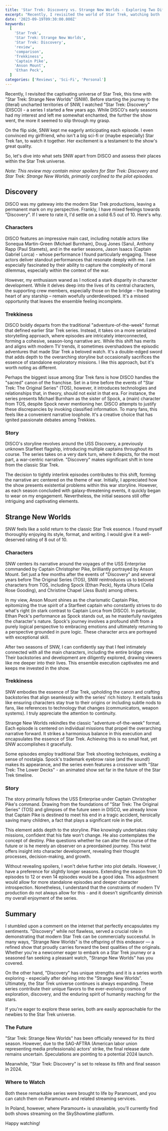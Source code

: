 ```yaml
---
title: 'Star Trek: Discovery vs. Strange New Worlds - Exploring Two Different Cosmic Journeys'
excerpt: "Recently, I revisited the world of Star Trek, watching both 'Star Trek: Discovery' (DISCO) and 'Star Trek: Strange New Worlds' (SNW). DISCO had its moments, but as it progressed, it went down the hill for me. On the other hand, SNW kept me hooked from the start, even getting my non-sci-fi-loving girlfriend on board. Curious about my take on these series and their place in the Star Trek universe? (Warning: Minor spoilers ahead!)"
date: '2023-09-19T09:30:00.000Z'
keywords:
  [
    'Star Trek',
    'Star Trek: Strange New Worlds',
    'Star Trek: Discovery',
    'review',
    'comparison',
    'Trekkiness',
    'Captain Pike',
    'Anson Mount',
    'Ethan Peck',
  ]
categories: ['Reviews', 'Sci-Fi', 'Personal']
---
```


Recently, I revisited the captivating universe of Star Trek, this time with "Star Trek: Strange New Worlds" (SNW). Before starting the journey to the (literal) uncharted territories of SNW, I watched "Star Trek: Discovery" (DISCO) - a series I started a few years ago. While DISCO's early seasons had my interest and left me somewhat enchanted, the further the show went, the more it seemed to slip through my grasp.

On the flip side, SNW kept me eagerly anticipating each episode. I even convinced my girlfriend, who isn't a big sci-fi or (maybe especially) Star Trek fan, to watch it together. Her excitement is a testament to the show's great quality.

So, let's dive into what sets SNW apart from DISCO and assess their places within the Star Trek universe.

_Note: This review may contain minor spoilers for Star Trek: Discovery and Star Trek: Strange New Worlds, primarily confined to the pilot episodes._

## Discovery

DISCO was my gateway into the modern Star Trek productions, leaving a permanent mark on my perspective. Frankly, I have mixed feelings towards "Discovery". If I were to rate it, I'd settle on a solid 6.5 out of 10. Here's why.

### Characters

DISCO features an impressive main cast, including notable actors like Sonequa Martin-Green (Michael Burnham), Doug Jones (Saru), Anthony Rapp (Paul Stamets), and in the earlier seasons, Jason Isaacs (Captain Gabriel Lorca) - whose performance I found particularly engaging. These actors deliver standout performances that resonate deeply with me. I am especially fascinated by their ability to capture the complexity of moral dilemmas, especially within the context of the war.

However, my enthusiasm waned as I noticed a stark disparity in character development. While it delves deep into the lives of its central characters, the supporting crew members, especially those on the bridge – the beating heart of any starship – remain woefully underdeveloped. It's a missed opportunity that leaves the ensemble feeling incomplete.

### Trekkiness

DISCO boldly departs from the traditional "adventure-of-the-week" format that defined earlier Star Trek series. Instead, it takes on a more serialized storytelling approach, where episodes are intricately interconnected, forming a cohesive, season-long narrative arc. While this shift has merits and aligns with modern TV trends, it sometimes overshadows the episodic adventures that made Star Trek a beloved watch. It's a double-edged sword that adds depth to the overarching storyline but occasionally sacrifices the essence of standalone exploratory missions. I like this approach, but it's worth noting as different.

Perhaps the biggest issue among Star Trek fans is how DISCO handles the "sacred" canon of the franchise. Set in a time before the events of "Star Trek: The Original Series" (TOS), however, it introduces technologies and relationships that, in theory, should not exist in that era. For instance, the series presents Michael Burnham as the sister of Spock, a (main) character from TOS, despite Spock never mentioning her. DISCO attempts to justify these discrepancies by invoking classified information. To many fans, this feels like a convenient narrative loophole. It's a creative choice that has ignited passionate debates among Trekkies.

### Story

DISCO's storyline revolves around the USS Discovery, a previously unknown Starfleet flagship, introducing multiple captains throughout its course. The series takes on a very dark turn, where it depicts, for the most part, a war-centric narrative. "Discovery" makes significant shift in tone from the classic Star Trek.

The decision to tightly interlink episodes contributes to this shift, forming the narrative arc centered on the theme of war. Initially, I appreciated how the show presents existential problems within this war storyline. However, as each season concluded with galaxy-threatening events, it quickly began to wear on my engagement. Nevertheless, the initial seasons still offer intriguing and captivating elements.

## Strange New Worlds

SNW feels like a solid return to the classic Star Trek essence. I found myself thoroughly enjoying its style, format, and writing. I would give it a well-deserved rating of 8 out of 10.

### Characters

SNW centers its narrative around the voyages of the USS Enterprise commanded by Captain Christopher Pike, brilliantly portrayed by Anson Mount. Set just a few months after the events of "Discovery" and several years before The Original Series (TOS), SNW reintroduces us to beloved characters from TOS, including Spock (Ethan Peck), Nyota Uhura (Celia Rose Gooding), and Christine Chapel (Jess Bush) among others.

In my view, Anson Mount shines as the charismatic Captain Pike, epitomizing the true spirit of a Starfleet captain who constantly strives to do what's right (in stark contrast to Captain Lorca from DISCO). In particular, Ethan Peck's performance as Spock stands out, as he masterfully navigates the character's nature. Spock's journey involves a profound shift from a purely logical perspective to embracing emotions and ultimately returning to a perspective grounded in pure logic. These character arcs are portrayed with exceptional skill.

After two seasons of SNW, I can confidently say that I feel intimately connected with all the main characters, including the entire bridge crew. Their backstories and development are diligently explored, drawing viewers like me deeper into their lives. This ensemble execution captivates me and keeps me invested in the show.

### Trekkiness

SNW embodies the essence of Star Trek, upholding the canon and crafting backstories that align seamlessly with the series' rich history. It entails tasks like ensuring characters stay true to their origins or including subtle nods to fans, like references to technology that changes (communicators, weapon systems). I truly appreciate the attention to continuity.

Strange New Worlds rekindles the classic "adventure-of-the-week" format. Each episode is centered on individual missions that propel the overarching narrative forward. It strikes a harmonious balance in this execution and encapsulates the essence of Star Trek. Achieving this is no small feat, yet SNW accomplishes it gracefully.

Some episodes employ traditional Star Trek shooting techniques, evoking a sense of nostalgia. Spock's trademark eyebrow raise (and the sound!) makes its appearance, and the series even features a crossover with "Star Trek: The Lower Decks" - an animated show set far in the future of the Star Trek timeline.

### Story

The story primarily follows the USS Enterprise under Captain Christopher Pike's command. Drawing from the foundations of "Star Trek: The Original Series" (TOS) and glimpses of the future seen in DISCO, we already know that Captain Pike is destined to meet his end in a tragic accident, heroically saving many children, a fact that plays a significant role in the plot.

This element adds depth to the storyline. Pike knowingly undertakes risky missions, confident that his fate won't change. He also contemplates the concept of destiny. Pike questions whether he can alter the course of the future or is he merely an observer on a preordained journey. This twist offers insight into character development, revealing their thought processes, decision-making, and growth.

Without revealing spoilers, I won't delve further into plot details. However, I have a preference for slightly longer seasons. Extending the season from 10 episodes to 12 or even 14 episodes would be a good idea. This adjustment would allow for more standalone episodes and deeper character introspection. Nonetheless, I understand that the constraints of modern TV production do not always allow for this - and it doesn't significantly diminish my overall enjoyment of the series.

## Summary

I stumbled upon a comment on the internet that perfectly encapsulates my sentiments. "Discovery" while not flawless, served a crucial role in demonstrating that modern Star Trek can be commercially successful. In many ways, "Strange New Worlds" is the offspring of this endeavor — a refined show that proudly carries forward the best qualities of the originals. Whether you're a newcomer eager to embark on a Star Trek journey or a seasoned fan seeking a pleasant watch, "Strange New Worlds" has you covered.

On the other hand, "Discovery" has unique strengths and it is a series worth exploring - especially after delving into the "Strange New Worlds". Ultimately, the Star Trek universe continues is always expanding. These series contribute their unique flavors to the ever-evolving cosmos of exploration, discovery, and the enduring spirit of humanity reaching for the stars.

If you're eager to explore these series, both are easily approachable for the newbies to the Star Trek universe.

### The Future

"Star Trek: Strange New Worlds" has been officially renewed for its third season. However, due to the SAG-AFTRA (American labor union representing media professionals) actors' strike, the final release date remains uncertain. Speculations are pointing to a potential 2024 launch.

Meanwhile, "Star Trek: Discovery" is set to release its fifth and final season in 2024.

### Where to Watch

Both these remarkable series were brought to life by Paramount, and you can catch them on Paramount+ and related streaming services.

In Poland, however, where Paramount+ is unavailable, you'll currently find both shows streaming on the SkyShowtime platform.

Happy watching!
